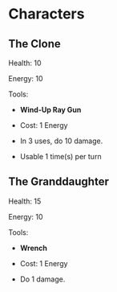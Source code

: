 # Characters

## The Clone

Health: 10

Energy: 10

Tools:

* **Wind-Up Ray Gun**

* Cost: 1 Energy

* In 3 uses, do 10 damage.

* Usable 1 time(s) per turn

## The Granddaughter

Health: 15

Energy: 10

Tools:

* **Wrench**

* Cost: 1 Energy

* Do 1 damage.